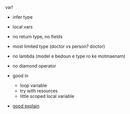 var!
+ infer type 
+ local vars 
+ no return type, no fields 
+ most limited type (doctor vs person? doctor)
+ no lambda (model e bedoun e type ro ke motmaenam)
+ no diamond operator 

+ good in 
   + loop variable 
   + try with resources 
   + little scoped local variable 



+ [good explain](https://dzone.com/articles/finally-java-10-has-var-to-declare-local-variables)


